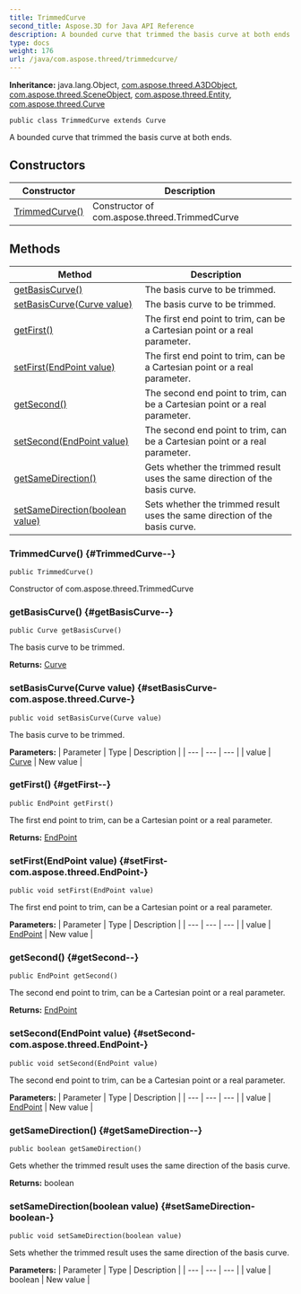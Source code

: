 ```yaml
---
title: TrimmedCurve
second_title: Aspose.3D for Java API Reference
description: A bounded curve that trimmed the basis curve at both ends.
type: docs
weight: 176
url: /java/com.aspose.threed/trimmedcurve/
---
```


**Inheritance:**
java.lang.Object, [com.aspose.threed.A3DObject](../../com.aspose.threed/a3dobject), [com.aspose.threed.SceneObject](../../com.aspose.threed/sceneobject), [com.aspose.threed.Entity](../../com.aspose.threed/entity), [com.aspose.threed.Curve](../../com.aspose.threed/curve)
```
public class TrimmedCurve extends Curve
```

A bounded curve that trimmed the basis curve at both ends.
## Constructors

| Constructor | Description |
| --- | --- |
| [TrimmedCurve()](#TrimmedCurve--) | Constructor of com.aspose.threed.TrimmedCurve |
## Methods

| Method | Description |
| --- | --- |
| [getBasisCurve()](#getBasisCurve--) | The basis curve to be trimmed. |
| [setBasisCurve(Curve value)](#setBasisCurve-com.aspose.threed.Curve-) | The basis curve to be trimmed. |
| [getFirst()](#getFirst--) | The first end point to trim, can be a Cartesian point or a real parameter. |
| [setFirst(EndPoint value)](#setFirst-com.aspose.threed.EndPoint-) | The first end point to trim, can be a Cartesian point or a real parameter. |
| [getSecond()](#getSecond--) | The second end point to trim, can be a Cartesian point or a real parameter. |
| [setSecond(EndPoint value)](#setSecond-com.aspose.threed.EndPoint-) | The second end point to trim, can be a Cartesian point or a real parameter. |
| [getSameDirection()](#getSameDirection--) | Gets whether the trimmed result uses the same direction of the basis curve. |
| [setSameDirection(boolean value)](#setSameDirection-boolean-) | Sets whether the trimmed result uses the same direction of the basis curve. |
### TrimmedCurve() {#TrimmedCurve--}
```
public TrimmedCurve()
```


Constructor of com.aspose.threed.TrimmedCurve

### getBasisCurve() {#getBasisCurve--}
```
public Curve getBasisCurve()
```


The basis curve to be trimmed.

**Returns:**
[Curve](../../com.aspose.threed/curve)
### setBasisCurve(Curve value) {#setBasisCurve-com.aspose.threed.Curve-}
```
public void setBasisCurve(Curve value)
```


The basis curve to be trimmed.

**Parameters:**
| Parameter | Type | Description |
| --- | --- | --- |
| value | [Curve](../../com.aspose.threed/curve) | New value |

### getFirst() {#getFirst--}
```
public EndPoint getFirst()
```


The first end point to trim, can be a Cartesian point or a real parameter.

**Returns:**
[EndPoint](../../com.aspose.threed/endpoint)
### setFirst(EndPoint value) {#setFirst-com.aspose.threed.EndPoint-}
```
public void setFirst(EndPoint value)
```


The first end point to trim, can be a Cartesian point or a real parameter.

**Parameters:**
| Parameter | Type | Description |
| --- | --- | --- |
| value | [EndPoint](../../com.aspose.threed/endpoint) | New value |

### getSecond() {#getSecond--}
```
public EndPoint getSecond()
```


The second end point to trim, can be a Cartesian point or a real parameter.

**Returns:**
[EndPoint](../../com.aspose.threed/endpoint)
### setSecond(EndPoint value) {#setSecond-com.aspose.threed.EndPoint-}
```
public void setSecond(EndPoint value)
```


The second end point to trim, can be a Cartesian point or a real parameter.

**Parameters:**
| Parameter | Type | Description |
| --- | --- | --- |
| value | [EndPoint](../../com.aspose.threed/endpoint) | New value |

### getSameDirection() {#getSameDirection--}
```
public boolean getSameDirection()
```


Gets whether the trimmed result uses the same direction of the basis curve.

**Returns:**
boolean
### setSameDirection(boolean value) {#setSameDirection-boolean-}
```
public void setSameDirection(boolean value)
```


Sets whether the trimmed result uses the same direction of the basis curve.

**Parameters:**
| Parameter | Type | Description |
| --- | --- | --- |
| value | boolean | New value |

